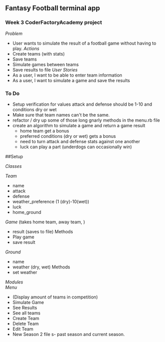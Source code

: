 ## Fantasy Football terminal app

### Week 3 CoderFactoryAcademy project

*Problem*
- User wants to simulate the result of a football game without having to play.
*Actions*
- Create teams (with stats)
- Save teams
- Simulate games between teams
- Save results to file
*User Stories*
- As a user, I want to be able to enter team information
- As a user, I want to simulate a game and save the results

### To Do
- Setup verification for values  attack and defense should be 1-10 and conditions dry or wet
- Make sure that team names can't be the same.
- refactor / dry up some of those long gnarly methods in the menu.rb file
- create an algorithm to simulate a game and return a game result
  - home team get a bonus
  - preferred conditions (dry or wet) gets a bonus
  - need to turn attack and defense stats against one another
  - luck can play a part (underdogs can occasionally win)

##Setup

_Classes_

*Team*
  - name
  - attack
  - defense
  - weather_preference (1 (dry)-10(wet))
  - luck
  - home_ground

*Game*
(takes home team, away team, )
  - result (saves to file)
Methods
  - Play game
  - save result

*Ground*
  - name
  - weather (dry, wet)
Methods
  - set weather

_Modules_  
*Menu*
  - (Display amount of teams in competition)
  - Simulate Game
  - See Results
  - See all teams
  - Create Team
  - Delete Team
  - Edit Team
  - New Season
2 file s- past season and current season.
